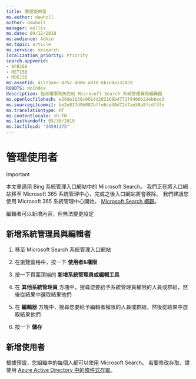```yaml
---
title: 管理使用者
ms.author: dawholl
author: dawholl
manager: kellis
ms.date: 09/12/2018
ms.audience: Admin
ms.topic: article
ms.service: mssearch
localization_priority: Priority
search.appverid:
- BFB160
- MET150
- MOE150
ms.assetid: 41723aec-435c-400e-a818-6b1e8a1324c0
ROBOTS: NoIndex
description: 指派權限和角色給 Microsoft Search 系統管理員和編輯器
ms.openlocfilehash: e29de1b38c0014d282168b4771f8400b2deb6ee3
ms.sourcegitcommit: be2e837d9b087bffe6ce40d72d7ae58a8fcdf3fe
ms.translationtype: HT
ms.contentlocale: zh-TW
ms.lasthandoff: 05/30/2019
ms.locfileid: "34591375"
---
```

# <a name="manage-users"></a>管理使用者

> [!IMPORTANT]
> 本文章適用 Bing 系統管理入口網站中的 Microsoft Search。 我們正在將入口網站移至 Microsoft 365 系統管理中心，完成之後入口網站將會移除。 我們建議您使用 Microsoft 365 系統管理中心開始。 [Microsoft Search 概觀](overview-microsoft-search.md)。
    
編輯者可以新增內容，但無法變更設定
  
## <a name="add-admins-and-editors"></a>新增系統管理員與編輯者

1. 移至 Microsoft Search 系統管理入口網站
    
2. 在瀏覽窗格中，按一下 **使用者&amp;權限**
    
3. 按一下頁面頂端的 **新增系統管理員或編輯工具**
    
4. 在 **其他系統管理員** 方塊中，搜尋您要給予系統管理員權限的人員或群組，然後從結果中選取結果他們 
    
5. 在 **編輯器** 方塊中，搜尋您要給予編輯者權限的人員或群組，然後從結果中選取結果他們 
    
6. 按一下 **儲存**
    
## <a name="add-users"></a>新增使用者

根據預設，您組織中的每個人都可以使用 Microsoft Search。 若要修改存取，請使用 [Azure Active Directory 中的條件式存取](https://docs.microsoft.com/zh-TW/azure/active-directory/conditional-access/overview)。